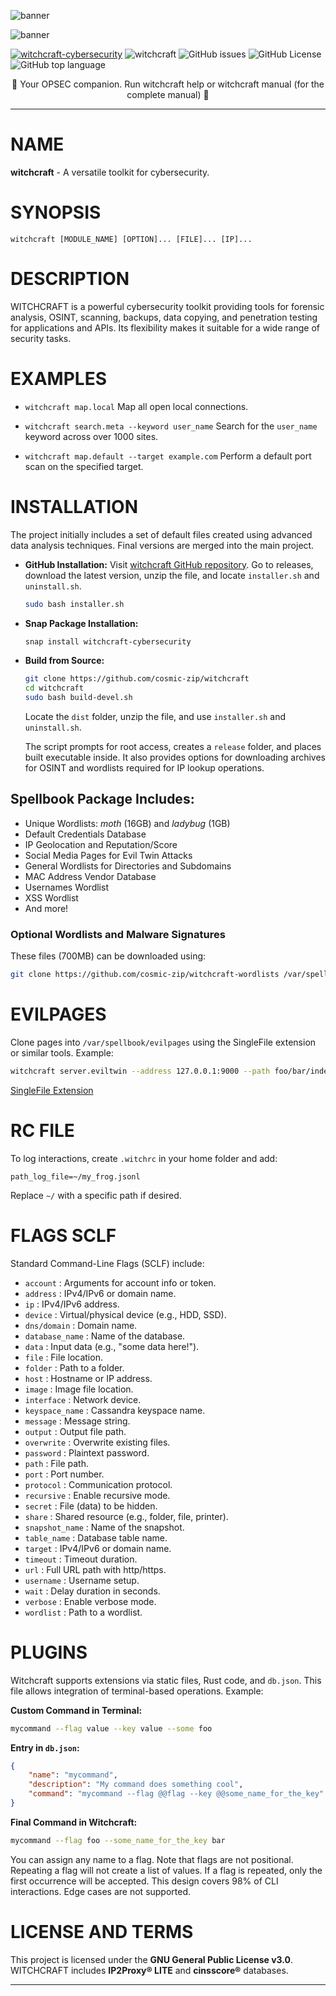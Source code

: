 ![banner](docs/documentation/media_kit/splited.png)

![banner](docs/documentation/images/lineBar.png)

[![witchcraft-cybersecurity](https://snapcraft.io/witchcraft-cybersecurity/badge.svg)](https://snapcraft.io/witchcraft-cybersecurity)
![witchcraft](https://img.shields.io/github/actions/workflow/status/cosmic-zip/witchcraft/witchcraft.yml)
![GitHub issues](https://img.shields.io/github/issues/cosmic-zip/witchcraft)
![GitHub License](https://img.shields.io/github/license/cosmic-zip/witchcraft)
![GitHub top language](https://img.shields.io/github/languages/top/cosmic-zip/witchcraft)

<p align="center">
  🎉 Your OPSEC companion. Run witchcraft help or witchcraft manual (for the complete manual) 🎉
</p>

---

# NAME

**witchcraft** - A versatile toolkit for cybersecurity.

# SYNOPSIS

`witchcraft [MODULE_NAME] [OPTION]... [FILE]... [IP]...`

# DESCRIPTION

WITCHCRAFT is a powerful cybersecurity toolkit providing tools for forensic analysis, OSINT, scanning, backups, data copying, and penetration testing for applications and APIs. Its flexibility makes it suitable for a wide range of security tasks.

# EXAMPLES

- `witchcraft map.local`
  Map all open local connections.

- `witchcraft search.meta --keyword user_name`
  Search for the `user_name` keyword across over 1000 sites.

- `witchcraft map.default --target example.com`
  Perform a default port scan on the specified target.

# INSTALLATION

The project initially includes a set of default files created using advanced data analysis techniques. Final versions are merged into the main project.

- **GitHub Installation:**
  Visit [witchcraft GitHub repository](https://github.com/cosmic-zip/witchcraft).
  Go to releases, download the latest version, unzip the file, and locate `installer.sh` and `uninstall.sh`.

    ```bash
    sudo bash installer.sh
    ```

- **Snap Package Installation:**

    ```bash
    snap install witchcraft-cybersecurity
    ```

- **Build from Source:**

    ```bash
    git clone https://github.com/cosmic-zip/witchcraft
    cd witchcraft
    sudo bash build-devel.sh
    ```

    Locate the `dist` folder, unzip the file, and use `installer.sh` and `uninstall.sh`.

    The script prompts for root access, creates a `release` folder, and places built executable inside. It also provides options for downloading archives for OSINT and wordlists required for IP lookup operations.

## Spellbook Package Includes:

- Unique Wordlists: _moth_ (16GB) and _ladybug_ (1GB)
- Default Credentials Database
- IP Geolocation and Reputation/Score
- Social Media Pages for Evil Twin Attacks
- General Wordlists for Directories and Subdomains
- MAC Address Vendor Database
- Usernames Wordlist
- XSS Wordlist
- And more!

### Optional Wordlists and Malware Signatures

These files (700MB) can be downloaded using:

```bash
git clone https://github.com/cosmic-zip/witchcraft-wordlists /var/spellbook/
```

# EVILPAGES

Clone pages into `/var/spellbook/evilpages` using the SingleFile extension or similar tools. Example:

```bash
witchcraft server.eviltwin --address 127.0.0.1:9000 --path foo/bar/index.html
```

[SingleFile Extension](https://addons.mozilla.org/en-US/firefox/addon/single-file/)

# RC FILE

To log interactions, create `.witchrc` in your home folder and add:

```plaintext
path_log_file=~/my_frog.jsonl
```

Replace `~/` with a specific path if desired.

# FLAGS SCLF

Standard Command-Line Flags (SCLF) include:

- `account` : Arguments for account info or token.
- `address` : IPv4/IPv6 or domain name.
- `ip` : IPv4/IPv6 address.
- `device` : Virtual/physical device (e.g., HDD, SSD).
- `dns/domain` : Domain name.
- `database_name` : Name of the database.
- `data` : Input data (e.g., "some data here!").
- `file` : File location.
- `folder` : Path to a folder.
- `host` : Hostname or IP address.
- `image` : Image file location.
- `interface` : Network device.
- `keyspace_name` : Cassandra keyspace name.
- `message` : Message string.
- `output` : Output file path.
- `overwrite` : Overwrite existing files.
- `password` : Plaintext password.
- `path` : File path.
- `port` : Port number.
- `protocol` : Communication protocol.
- `recursive` : Enable recursive mode.
- `secret` : File (data) to be hidden.
- `share` : Shared resource (e.g., folder, file, printer).
- `snapshot_name` : Name of the snapshot.
- `table_name` : Database table name.
- `target` : IPv4/IPv6 or domain name.
- `timeout` : Timeout duration.
- `url` : Full URL path with http/https.
- `username` : Username setup.
- `wait` : Delay duration in seconds.
- `verbose` : Enable verbose mode.
- `wordlist` : Path to a wordlist.

# PLUGINS

Witchcraft supports extensions via static files, Rust code, and `db.json`. This file allows integration of terminal-based operations. Example:

**Custom Command in Terminal:**

```bash
mycommand --flag value --key value --some foo
```

**Entry in `db.json`:**

```json
{
    "name": "mycommand",
    "description": "My command does something cool",
    "command": "mycommand --flag @@flag --key @@some_name_for_the_key"
}
```

**Final Command in Witchcraft:**

```bash
mycommand --flag foo --some_name_for_the_key bar
```

You can assign any name to a flag. Note that flags are not positional.
Repeating a flag will not create a list of values. If a flag is repeated,
only the first occurrence will be accepted. This design covers 98% of CLI
interactions. Edge cases are not supported.

# LICENSE AND TERMS

This project is licensed under the **GNU General Public License v3.0**.
WITCHCRAFT includes **IP2Proxy® LITE** and **cinsscore®** databases.

---
